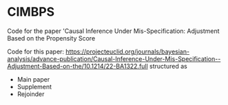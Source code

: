 # CIMBPS
Code for the paper 'Causal Inference Under Mis-Specification: Adjustment Based on the Propensity Score

Code for this paper: https://projecteuclid.org/journals/bayesian-analysis/advance-publication/Causal-Inference-Under-Mis-Specification--Adjustment-Based-on-the/10.1214/22-BA1322.full structured as

* Main paper
* Supplement
* Rejoinder
